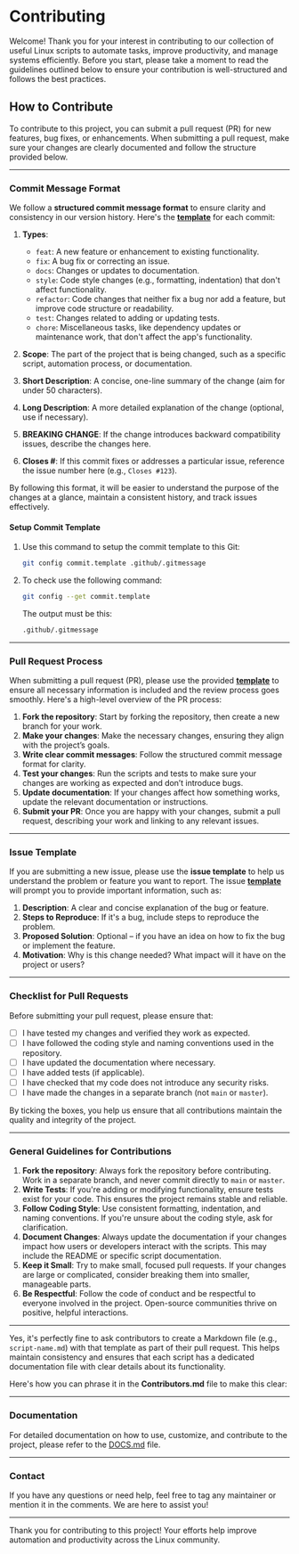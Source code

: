 # **Contributing**

Welcome! Thank you for your interest in contributing to our collection of useful Linux scripts to automate tasks, improve productivity, and manage systems efficiently. Before you start, please take a moment to read the guidelines outlined below to ensure your contribution is well-structured and follows the best practices.

## **How to Contribute**

To contribute to this project, you can submit a pull request (PR) for new features, bug fixes, or enhancements. When submitting a pull request, make sure your changes are clearly documented and follow the structure provided below.

---

### **Commit Message Format**

We follow a **structured commit message format** to ensure clarity and consistency in our version history. Here's the [**template**](.github/.gitmessage) for each commit:

1. **Types**:
   - `feat`: A new feature or enhancement to existing functionality.
   - `fix`: A bug fix or correcting an issue.
   - `docs`: Changes or updates to documentation.
   - `style`: Code style changes (e.g., formatting, indentation) that don't affect functionality.
   - `refactor`: Code changes that neither fix a bug nor add a feature, but improve code structure or readability.
   - `test`: Changes related to adding or updating tests.
   - `chore`: Miscellaneous tasks, like dependency updates or maintenance work, that don't affect the app's functionality.

2. **Scope**: The part of the project that is being changed, such as a specific script, automation process, or documentation.

3. **Short Description**: A concise, one-line summary of the change (aim for under 50 characters).

4. **Long Description**: A more detailed explanation of the change (optional, use if necessary).

5. **BREAKING CHANGE**: If the change introduces backward compatibility issues, describe the changes here.

6. **Closes #<issue-number>**: If this commit fixes or addresses a particular issue, reference the issue number here (e.g., `Closes #123`).

By following this format, it will be easier to understand the purpose of the changes at a glance, maintain a consistent history, and track issues effectively.

#### Setup Commit Template

1. Use this command to setup the commit template to this Git:

   ```bash
   git config commit.template .github/.gitmessage
   ```

2. To check use the following command:
   ```bash
   git config --get commit.template
   ```

   The output must be this:
   ```txt
   .github/.gitmessage
   ```

---

### **Pull Request Process**

When submitting a pull request (PR), please use the provided [**template**](.github/PULL_REQUEST_TEMPLATE/pull_request_template.md) to ensure all necessary information is included and the review process goes smoothly. Here's a high-level overview of the PR process:

1. **Fork the repository**: Start by forking the repository, then create a new branch for your work.
2. **Make your changes**: Make the necessary changes, ensuring they align with the project’s goals.
3. **Write clear commit messages**: Follow the structured commit message format for clarity.
4. **Test your changes**: Run the scripts and tests to make sure your changes are working as expected and don’t introduce bugs.
5. **Update documentation**: If your changes affect how something works, update the relevant documentation or instructions.
6. **Submit your PR**: Once you are happy with your changes, submit a pull request, describing your work and linking to any relevant issues.

---

### **Issue Template**

If you are submitting a new issue, please use the **issue template** to help us understand the problem or feature you want to report. The issue [**template**](.github/ISSUE_TEMPLATE/contribution-template.md) will prompt you to provide important information, such as:

1. **Description**: A clear and concise explanation of the bug or feature.
2. **Steps to Reproduce**: If it's a bug, include steps to reproduce the problem.
3. **Proposed Solution**: Optional – if you have an idea on how to fix the bug or implement the feature.
4. **Motivation**: Why is this change needed? What impact will it have on the project or users?

---

### **Checklist for Pull Requests**

Before submitting your pull request, please ensure that:

- [ ] I have tested my changes and verified they work as expected.
- [ ] I have followed the coding style and naming conventions used in the repository.
- [ ] I have updated the documentation where necessary.
- [ ] I have added tests (if applicable).
- [ ] I have checked that my code does not introduce any security risks.
- [ ] I have made the changes in a separate branch (not `main` or `master`).

By ticking the boxes, you help us ensure that all contributions maintain the quality and integrity of the project.

---

### **General Guidelines for Contributions**

1. **Fork the repository**: Always fork the repository before contributing. Work in a separate branch, and never commit directly to `main` or `master`.
2. **Write Tests**: If you're adding or modifying functionality, ensure tests exist for your code. This ensures the project remains stable and reliable.
3. **Follow Coding Style**: Use consistent formatting, indentation, and naming conventions. If you're unsure about the coding style, ask for clarification.
4. **Document Changes**: Always update the documentation if your changes impact how users or developers interact with the scripts. This may include the README or specific script documentation.
5. **Keep it Small**: Try to make small, focused pull requests. If your changes are large or complicated, consider breaking them into smaller, manageable parts.
6. **Be Respectful**: Follow the code of conduct and be respectful to everyone involved in the project. Open-source communities thrive on positive, helpful interactions.

---

Yes, it's perfectly fine to ask contributors to create a Markdown file (e.g., `script-name.md`) with that template as part of their pull request. This helps maintain consistency and ensures that each script has a dedicated documentation file with clear details about its functionality.

Here's how you can phrase it in the **Contributors.md** file to make this clear:

---

### Documentation

For detailed documentation on how to use, customize, and contribute to the project, please refer to the [DOCS.md](docs/DOCS.md) file.

---

### **Contact**

If you have any questions or need help, feel free to tag any maintainer or mention it in the comments. We are here to assist you!

---

Thank you for contributing to this project! Your efforts help improve automation and productivity across the Linux community.
